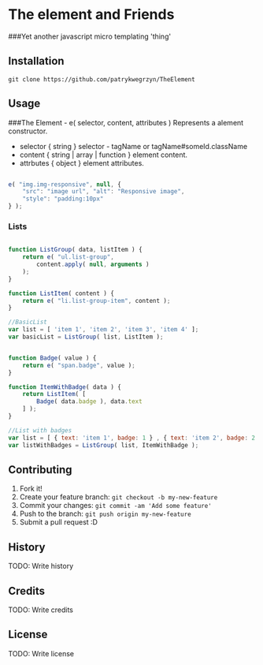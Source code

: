 # The element and Friends

###Yet another javascript micro templating 'thing'

## Installation
```
git clone https://github.com/patrykwegrzyn/TheElement
```

## Usage
###The Element - e( selector, content, attributes )
Represents a alement constructor.
- selector { string } selector - tagName or tagName#someId.className
- content { string | array | function } element content.
- attrbutes { object } element attributes.
 
```javascript

e( "img.img-responsive", null, {
    "src": "image url", "alt": "Responsive image",
    "style": "padding:10px"
} );

```


### Lists
```javascript

function ListGroup( data, listItem ) {
    return e( "ul.list-group",
        content.apply( null, arguments )
    );
}

function ListItem( content ) {
    return e( "li.list-group-item", content );
}

//BasicList
var list = [ 'item 1', 'item 2', 'item 3', 'item 4' ];
var basicList = ListGroup( list, ListItem );


function Badge( value ) {
    return e( "span.badge", value );
}

function ItemWithBadge( data ) {
    return ListItem( [
        Badge( data.badge ), data.text
    ] );
}

//List with badges
var list = [ { text: 'item 1', badge: 1 } , { text: 'item 2', badge: 2 } ];
var listWithBadges = ListGroup( list, ItemWithBadge );
```

## Contributing

1. Fork it!
2. Create your feature branch: `git checkout -b my-new-feature`
3. Commit your changes: `git commit -am 'Add some feature'`
4. Push to the branch: `git push origin my-new-feature`
5. Submit a pull request :D

## History

TODO: Write history

## Credits

TODO: Write credits

## License

TODO: Write license
